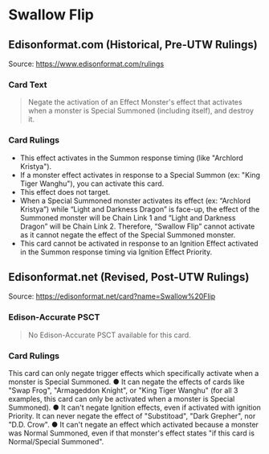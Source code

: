 # Swallow Flip

## Edisonformat.com (Historical, Pre-UTW Rulings)

Source: https://www.edisonformat.com/rulings

### Card Text

> Negate the activation of an Effect Monster's effect that activates when a monster is Special Summoned (including itself), and destroy it.

### Card Rulings

*   This effect activates in the Summon response timing (like "Archlord Kristya").
*   If a monster effect activates in response to a Special Summon (ex: "King Tiger Wanghu"), you can activate this card.
*   This effect does not target.
*   When a Special Summoned monster activates its effect (ex: “Archlord Kristya”) while “Light and Darkness Dragon” is face-up, the effect of the Summoned monster will be Chain Link 1 and “Light and Darkness Dragon” will be Chain Link 2. Therefore, “Swallow Flip” cannot activate as it cannot negate the effect of the Special Summoned monster.
*   This card cannot be activated in response to an Ignition Effect activated in the Summon response timing via Ignition Effect Priority.

## Edisonformat.net (Revised, Post-UTW Rulings)

Source: https://edisonformat.net/card?name=Swallow%20Flip

### Edison-Accurate PSCT

> No Edison-Accurate PSCT available for this card.

### Card Rulings

This card can only negate trigger effects which specifically activate when a monster is Special Summoned.
● It can negate the effects of cards like "Swap Frog", "Armageddon Knight", or "King Tiger Wanghu" (for all 3 examples, this card can only be activated when a monster is Special Summoned).
● It can't negate Ignition effects, even if activated with ignition Priority.
It can never negate the effect of "Substitoad", "Dark Grepher", nor "D.D. Crow".
● It can't negate an effect which activated because a monster was Normal Summoned, even if that monster's effect states "if this card is Normal/Special Summoned".
            